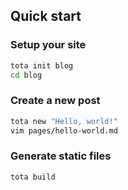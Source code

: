 ## Quick start

### Setup your site

```bash
tota init blog
cd blog
```

### Create a new post

```bash
tota new "Hello, world!"
vim pages/hello-world.md
```

### Generate static files

```bash
tota build
```
